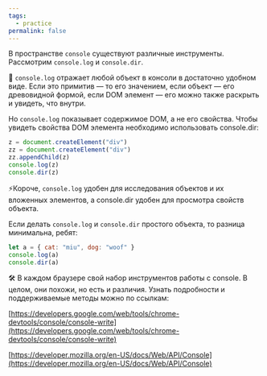 ```yaml
---
tags:
  - practice
permalink: false
---
```



В пространстве `console` существуют различные инструменты. Рассмотрим `console.log` и `console.dir`.

🤖 `console.log` отражает любой объект в консоли в достаточно удобном виде. Если это примитив — то его значением, если объект — его древовидной формой, если DOM элемент — его можно также раскрыть и увидеть, что внутри.

Но `console.log` показывает содержимое DOM, а не его свойства. Чтобы увидеть свойства DOM элемента необходимо использовать console.dir:

```js
z = document.createElement("div")
zz = document.createElement("div")
zz.appendChild(z)
console.log(z)
console.dir(z)
```

⚡️Короче, `console.log` удобен для исследования объектов и их вложенных элементов, а console.dir удобен для просмотра свойств объекта.

Если делать `console.log` и `console.dir` простого объекта, то разница минимальна, ребят:

```js
let a = { cat: "miu", dog: "woof" }
console.log(a)
console.dir(a)
```

🛠 В каждом браузере свой набор инструментов работы с console. В целом, они похожи, но есть и различия. Узнать подробности и поддерживаемые методы можно по ссылкам:

[https://developers.google.com/web/tools/chrome-devtools/console/console-write](https://developers.google.com/web/tools/chrome-devtools/console/console-write)

[https://developer.mozilla.org/en-US/docs/Web/API/Console](https://developer.mozilla.org/en-US/docs/Web/API/Console)
